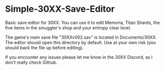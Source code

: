 # Simple-30XX-Save-Editor
Basic save editor for 30XX. You can use it to edit Memoria, Titan Shards, the five items in the smuggler's shop and your entropy clear level. 

The game's main save file "30XXv002.sav" is located in Documents/30XX. The editor should open this directory by default. Use at your own risk (you should back the file up before editing).

If you encounter any issues please let me know in the 30XX Discord, as I don't really check Github.
